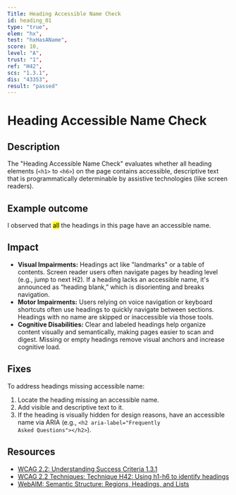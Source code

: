 ```yaml
---
Title: Heading Accessible Name Check
id: heading_01
type: "true",
elem: "hx",
test: "hxHasAName",
score: 10,
level: "A",
trust: "1",
ref: "H42",
scs: "1.3.1",
dis: "43353",
result: "passed"
---
```


# Heading Accessible Name Check

## Description

The "Heading Accessible Name Check" evaluates whether all heading elements (<code>&lt;h1&gt;</code> to <code>&lt;h6&gt;</code>) on the page contains accessible, descriptive text that is programmatically determinable by assistive technologies (like screen readers).

## Example outcome

I observed that <mark>all</mark> the headings in this page have an accessible name.

## Impact

- **Visual Impairments:** Headings act like "landmarks" or a table of contents. Screen reader users often navigate pages by heading level (e.g., jump to next H2). If a heading lacks an accessible name, it's announced as “heading blank,” which is disorienting and breaks navigation.
- **Motor Impairments:** Users relying on voice navigation or keyboard shortcuts often use headings to quickly navigate between sections. Headings with no name are skipped or inaccessible via those tools.
- **Cognitive Disabilities:** Clear and labeled headings help organize content visually and semantically, making pages easier to scan and digest. Missing or empty headings remove visual anchors and increase cognitive load.

## Fixes

To address headings missing accessible name:

1. Locate the heading missing an accessible name.
2. Add visible and descriptive text to it.
3. If the heading is visually hidden for design reasons, have an accessible name via ARIA (e.g., <code>&lt;h2 aria-label="Frequently Asked Questions"&gt;&lt;/h2&gt;</code>).

## Resources

- [WCAG 2.2: Understanding Success Criteria 1.3.1](https://www.w3.org/WAI/WCAG22/Understanding/info-and-relationships)
- [WCAG 2.2 Techniques: Technique H42: Using h1-h6 to identify headings](https://www.w3.org/WAI/WCAG22/Techniques/html/H42)
- [WebAIM: Semantic Structure: Regions, Headings, and Lists](https://webaim.org/techniques/semanticstructure/)
